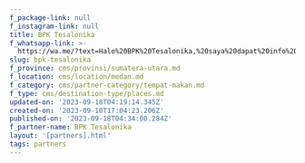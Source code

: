 ```yaml
---
f_package-link: null
f_instagram-link: null
title: BPK Tesalonika
f_whatsapp-link: >-
  https://wa.me/?text=Halo%20BPK%20Tesalonika,%20saya%20dapat%20info%20dari%20@loocale.id%20dan%20punya%20pertanyaan
slug: bpk-tesalonika
f_province: cms/provinsi/sumatera-utara.md
f_location: cms/location/medan.md
f_category: cms/partner-category/tempat-makan.md
f_type: cms/destination-type/places.md
updated-on: '2023-09-18T04:19:14.345Z'
created-on: '2023-09-10T17:04:23.206Z'
published-on: '2023-09-18T04:34:08.284Z'
f_partner-name: BPK Tesalonika
layout: '[partners].html'
tags: partners
---
```



